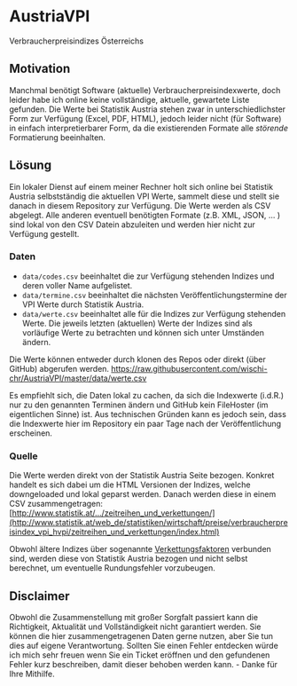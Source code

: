 # AustriaVPI
Verbraucherpreisindizes Österreichs

## Motivation
Manchmal benötigt Software (aktuelle) Verbraucherpreisindexwerte, doch leider habe ich online keine vollständige, aktuelle, gewartete Liste gefunden. Die Werte bei Statistik Austria stehen zwar in unterschiedlichster Form zur Verfügung (Excel, PDF, HTML), jedoch leider nicht (für Software) in einfach interpretierbarer Form, da die existierenden Formate alle _störende_ Formatierung beeinhalten.

## Lösung
Ein lokaler Dienst auf einem meiner Rechner holt sich online bei Statistik Austria selbstständig die aktuellen VPI Werte, sammelt diese und stellt sie danach in diesem Repository zur Verfügung. Die Werte werden als CSV abgelegt. Alle anderen eventuell benötigten Formate (z.B. XML, JSON, ... ) sind lokal von den CSV Datein abzuleiten und werden hier nicht zur Verfügung gestellt.

### Daten
* `data/codes.csv` beeinhaltet die zur Verfügung stehenden Indizes und deren voller Name aufgelistet.
* `data/termine.csv` beeinhaltet die nächsten Veröffentlichungstermine der VPI Werte durch Statistik Austria.
* `data/werte.csv` beeinhaltet alle für die Indizes zur Verfügung stehenden Werte. Die jeweils letzten (aktuellen) Werte der Indizes sind als vorläufige Werte zu betrachten und können sich unter Umständen ändern.

Die Werte können entweder durch klonen des Repos oder direkt (über GitHub) abgerufen werden.
https://raw.githubusercontent.com/wischi-chr/AustriaVPI/master/data/werte.csv

Es empfiehlt sich, die Daten lokal zu cachen, da sich die Indexwerte (i.d.R.) nur zu den genannten Terminen ändern und GitHub kein FileHoster (im eigentlichen Sinne) ist. Aus technischen Gründen kann es jedoch sein, dass die Indexwerte hier im Repository ein paar Tage nach der Veröffentlichung erscheinen.

### Quelle
Die Werte werden direkt von der Statistik Austria Seite bezogen. Konkret handelt es sich dabei um die HTML Versionen der Indizes, welche downgeloaded und lokal geparst werden. Danach werden diese in einem CSV zusammengetragen:
[http://www.statistik.at/.../zeitreihen_und_verkettungen/](http://www.statistik.at/web_de/statistiken/wirtschaft/preise/verbraucherpreisindex_vpi_hvpi/zeitreihen_und_verkettungen/index.html)

Obwohl ältere Indizes über sogenannte [Verkettungsfaktoren](http://www.statistik.at/web_de/statistiken/wirtschaft/preise/verbraucherpreisindex_vpi_hvpi/zeitreihen_und_verkettungen/022116.html) verbunden sind, werden diese von Statistik Austria bezogen und nicht selbst berechnet, um eventuelle Rundungsfehler vorzubeugen.

## Disclaimer
Obwohl die Zusammenstellung mit großer Sorgfalt passiert kann die Richtigkeit, Aktualität und Vollständigkeit nicht garantiert werden. Sie können die hier zusammengetragenen Daten gerne nutzen, aber Sie tun dies auf eigene Verantwortung. Sollten Sie einen Fehler entdecken würde ich mich sehr freuen wenn Sie ein Ticket eröffnen und den gefundenen Fehler kurz beschreiben, damit dieser behoben werden kann. - Danke für Ihre Mithilfe.

